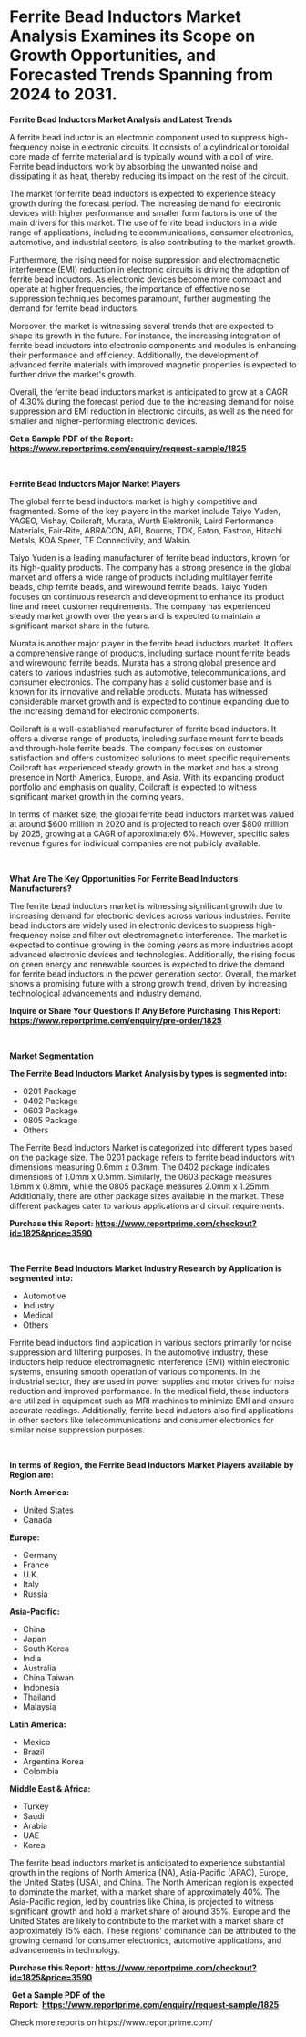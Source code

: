<p><h1>Ferrite Bead Inductors Market Analysis Examines its Scope on Growth Opportunities, and Forecasted Trends Spanning from 2024 to 2031.</h1></p><p><strong>Ferrite Bead Inductors Market Analysis and Latest Trends</strong></p>
<p><p>A ferrite bead inductor is an electronic component used to suppress high-frequency noise in electronic circuits. It consists of a cylindrical or toroidal core made of ferrite material and is typically wound with a coil of wire. Ferrite bead inductors work by absorbing the unwanted noise and dissipating it as heat, thereby reducing its impact on the rest of the circuit.</p><p>The market for ferrite bead inductors is expected to experience steady growth during the forecast period. The increasing demand for electronic devices with higher performance and smaller form factors is one of the main drivers for this market. The use of ferrite bead inductors in a wide range of applications, including telecommunications, consumer electronics, automotive, and industrial sectors, is also contributing to the market growth.</p><p>Furthermore, the rising need for noise suppression and electromagnetic interference (EMI) reduction in electronic circuits is driving the adoption of ferrite bead inductors. As electronic devices become more compact and operate at higher frequencies, the importance of effective noise suppression techniques becomes paramount, further augmenting the demand for ferrite bead inductors.</p><p>Moreover, the market is witnessing several trends that are expected to shape its growth in the future. For instance, the increasing integration of ferrite bead inductors into electronic components and modules is enhancing their performance and efficiency. Additionally, the development of advanced ferrite materials with improved magnetic properties is expected to further drive the market's growth.</p><p>Overall, the ferrite bead inductors market is anticipated to grow at a CAGR of 4.30% during the forecast period due to the increasing demand for noise suppression and EMI reduction in electronic circuits, as well as the need for smaller and higher-performing electronic devices.</p></p>
<p><strong>Get a Sample PDF of the Report:&nbsp; <a href="https://www.reportprime.com/enquiry/request-sample/1825">https://www.reportprime.com/enquiry/request-sample/1825</a></strong></p>
<p>&nbsp;</p>
<p><strong>Ferrite Bead Inductors Major Market Players</strong></p>
<p><p>The global ferrite bead inductors market is highly competitive and fragmented. Some of the key players in the market include Taiyo Yuden, YAGEO, Vishay, Coilcraft, Murata, Wurth Elektronik, Laird Performance Materials, Fair-Rite, ABRACON, API, Bourns, TDK, Eaton, Fastron, Hitachi Metals, KOA Speer, TE Connectivity, and Walsin.</p><p>Taiyo Yuden is a leading manufacturer of ferrite bead inductors, known for its high-quality products. The company has a strong presence in the global market and offers a wide range of products including multilayer ferrite beads, chip ferrite beads, and wirewound ferrite beads. Taiyo Yuden focuses on continuous research and development to enhance its product line and meet customer requirements. The company has experienced steady market growth over the years and is expected to maintain a significant market share in the future.</p><p>Murata is another major player in the ferrite bead inductors market. It offers a comprehensive range of products, including surface mount ferrite beads and wirewound ferrite beads. Murata has a strong global presence and caters to various industries such as automotive, telecommunications, and consumer electronics. The company has a solid customer base and is known for its innovative and reliable products. Murata has witnessed considerable market growth and is expected to continue expanding due to the increasing demand for electronic components.</p><p>Coilcraft is a well-established manufacturer of ferrite bead inductors. It offers a diverse range of products, including surface mount ferrite beads and through-hole ferrite beads. The company focuses on customer satisfaction and offers customized solutions to meet specific requirements. Coilcraft has experienced steady growth in the market and has a strong presence in North America, Europe, and Asia. With its expanding product portfolio and emphasis on quality, Coilcraft is expected to witness significant market growth in the coming years.</p><p>In terms of market size, the global ferrite bead inductors market was valued at around $600 million in 2020 and is projected to reach over $800 million by 2025, growing at a CAGR of approximately 6%. However, specific sales revenue figures for individual companies are not publicly available.</p></p>
<p>&nbsp;</p>
<p><strong>What Are The Key Opportunities For Ferrite Bead Inductors Manufacturers?</strong></p>
<p><p>The ferrite bead inductors market is witnessing significant growth due to increasing demand for electronic devices across various industries. Ferrite bead inductors are widely used in electronic devices to suppress high-frequency noise and filter out electromagnetic interference. The market is expected to continue growing in the coming years as more industries adopt advanced electronic devices and technologies. Additionally, the rising focus on green energy and renewable sources is expected to drive the demand for ferrite bead inductors in the power generation sector. Overall, the market shows a promising future with a strong growth trend, driven by increasing technological advancements and industry demand.</p></p>
<p><strong>Inquire or Share Your Questions If Any Before Purchasing This Report: <a href="https://www.reportprime.com/enquiry/pre-order/1825">https://www.reportprime.com/enquiry/pre-order/1825</a></strong></p>
<p>&nbsp;</p>
<p><strong>Market Segmentation</strong></p>
<p><strong>The Ferrite Bead Inductors Market Analysis by types is segmented into:</strong></p>
<p><ul><li>0201 Package</li><li>0402 Package</li><li>0603 Package</li><li>0805 Package</li><li>Others</li></ul></p>
<p><p>The Ferrite Bead Inductors Market is categorized into different types based on the package size. The 0201 package refers to ferrite bead inductors with dimensions measuring 0.6mm x 0.3mm. The 0402 package indicates dimensions of 1.0mm x 0.5mm. Similarly, the 0603 package measures 1.6mm x 0.8mm, while the 0805 package measures 2.0mm x 1.25mm. Additionally, there are other package sizes available in the market. These different packages cater to various applications and circuit requirements.</p></p>
<p><strong>Purchase this Report:&nbsp;<a href="https://www.reportprime.com/checkout?id=1825&price=3590">https://www.reportprime.com/checkout?id=1825&price=3590</a></strong></p>
<p>&nbsp;</p>
<p><strong>The Ferrite Bead Inductors Market Industry Research by Application is segmented into:</strong></p>
<p><ul><li>Automotive</li><li>Industry</li><li>Medical</li><li>Others</li></ul></p>
<p><p>Ferrite bead inductors find application in various sectors primarily for noise suppression and filtering purposes. In the automotive industry, these inductors help reduce electromagnetic interference (EMI) within electronic systems, ensuring smooth operation of various components. In the industrial sector, they are used in power supplies and motor drives for noise reduction and improved performance. In the medical field, these inductors are utilized in equipment such as MRI machines to minimize EMI and ensure accurate readings. Additionally, ferrite bead inductors also find applications in other sectors like telecommunications and consumer electronics for similar noise suppression purposes.</p></p>
<p>&nbsp;</p>
<p><strong>In terms of Region, the Ferrite Bead Inductors Market Players available by Region are:</strong></p>
<p>
    <p> <strong> North America: </strong>
        <ul>
            <li>United States</li>
            <li>Canada</li>
        </ul>
        </p> 
    <p> <strong> Europe: </strong>
        <ul>
            <li>Germany</li>
            <li>France</li>
            <li>U.K.</li>
            <li>Italy</li>
            <li>Russia</li>
        </ul>
        </p> 
    <p> <strong> Asia-Pacific: </strong>
        <ul>
            <li>China</li>
            <li>Japan</li>
            <li>South Korea</li>
            <li>India</li>
            <li>Australia</li>
            <li>China Taiwan</li>
            <li>Indonesia</li>
            <li>Thailand</li>
            <li>Malaysia</li>
        </ul>
        </p> 
    <p> <strong> Latin America: </strong>
        <ul>
            <li>Mexico</li>
            <li>Brazil</li>
            <li>Argentina Korea</li>
            <li>Colombia</li>
        </ul>
        </p> 
    <p> <strong> Middle East & Africa: </strong>
        <ul>
            <li>Turkey</li>
            <li>Saudi</li>
            <li>Arabia</li>
            <li>UAE</li>
            <li>Korea</li>
        </ul>
    </p>
    </p>
<p><p>The ferrite bead inductors market is anticipated to experience substantial growth in the regions of North America (NA), Asia-Pacific (APAC), Europe, the United States (USA), and China. The North American region is expected to dominate the market, with a market share of approximately 40%. The Asia-Pacific region, led by countries like China, is projected to witness significant growth and hold a market share of around 35%. Europe and the United States are likely to contribute to the market with a market share of approximately 15% each. These regions' dominance can be attributed to the growing demand for consumer electronics, automotive applications, and advancements in technology.</p></p>
<p><strong>Purchase this Report: <a href="https://www.reportprime.com/checkout?id=1825&price=3590">https://www.reportprime.com/checkout?id=1825&price=3590</a></strong></p>
<p>&nbsp;<strong>Get a Sample PDF of the Report:&nbsp;&nbsp;<a href="https://www.reportprime.com/enquiry/request-sample/1825">https://www.reportprime.com/enquiry/request-sample/1825</a></strong></p>
<p><strong></strong></p>
<p>Check more reports on https://www.reportprime.com/</p>